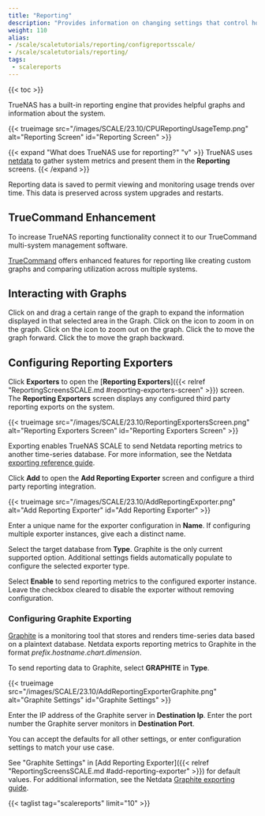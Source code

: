 ```yaml
---
title: "Reporting"
description: "Provides information on changing settings that control how TrueNAS displays report graphs, interacting with graphs, and the TrueCommand Enhancement option."
weight: 110
alias:
- /scale/scaletutorials/reporting/configreportsscale/
- /scale/scaletutorials/reporting/
tags:
 - scalereports
---
```


{{< toc >}}

TrueNAS has a built-in reporting engine that provides helpful graphs and information about the system.

{{< trueimage src="/images/SCALE/23.10/CPUReportingUsageTemp.png" alt="Reporting Screen" id="Reporting Screen" >}}

{{< expand "What does TrueNAS use for reporting?" "v" >}}
TrueNAS uses [netdata](https://github.com/netdata/netdata) to gather system metrics and present them in the **Reporting** screens.
{{< /expand >}}

Reporting data is saved to permit viewing and monitoring usage trends over time.
This data is preserved across system upgrades and restarts.

## TrueCommand Enhancement

To increase TrueNAS reporting functionality connect it to our TrueCommand multi-system management software.

[TrueCommand](https://www.truenas.com/truecommand/) offers enhanced features for reporting like creating custom graphs and comparing utilization across multiple systems.

## Interacting with Graphs

Click on and drag a certain range of the graph to expand the information displayed in that selected area in the Graph.
Click on the <i class="fa fa-search-plus" aria-hidden="true"></i> icon to zoom in on the graph.
Click on the <i class="fa fa-search-minus" aria-hidden="true"></i> icon to zoom out on the graph.
Click the <i class="fa fa-forward" aria-hidden="true" title="Forward"></i> to move the graph forward.
Click the <i class="fa fa-backward" aria-hidden="true" title="Backward"></i> to move the graph backward.

## Configuring Reporting Exporters

Click **Exporters** to open the [**Reporting Exporters**]({{< relref "ReportingScreensSCALE.md #reporting-exporters-screen" >}}) screen.
The **Reporting Exporters** screen displays any configured third party reporting exports on the system.

{{< trueimage src="/images/SCALE/23.10/ReportingExportersScreen.png" alt="Reporting Exporters Screen" id="Reporting Exporters Screen" >}}

Exporting enables TrueNAS SCALE to send Netdata reporting metrics to another time-series database.
For more information, see the Netdata [exporting reference guide](https://learn.netdata.cloud/docs/exporting/exporting-reference).

Click **Add** to open the **Add Reporting Exporter** screen and configure a third party reporting integration.

{{< trueimage src="/images/SCALE/23.10/AddReportingExporter.png" alt="Add Reporting Exporter" id="Add Reporting Exporter" >}}

Enter a unique name for the exporter configuration in **Name**. If configuring multiple exporter instances, give each a distinct name.

Select the target database from **Type**.
Graphite is the only current supported option.
Additional settings fields automatically populate to configure the selected exporter type.

Select **Enable** to send reporting metrics to the configured exporter instance. Leave the checkbox cleared to disable the exporter without removing configuration.

### Configuring Graphite Exporting

[Graphite](https://graphiteapp.org/) is a monitoring tool that stores and renders time-series data based on a plaintext database.
Netdata exports reporting metrics to Graphite in the format *prefix*.*hostname*.*chart*.*dimension*.

To send reporting data to Graphite, select **GRAPHITE** in **Type**.

{{< trueimage src="/images/SCALE/23.10/AddReportingExporterGraphite.png" alt="Graphite Settings" id="Graphite Settings" >}}

Enter the IP address of the Graphite server in **Destination Ip**.
Enter the port number the Graphite server monitors in **Destination Port**.

You can accept the defaults for all other settings, or enter configuration settings to match your use case.

See "Graphite Settings" in [Add Reporting Exporter]({{< relref "ReportingScreensSCALE.md #add-reporting-exporter" >}}) for default values.
For additional information, see the Netdata [Graphite exporting guide](https://learn.netdata.cloud/docs/exporting/graphite).

{{< taglist tag="scalereports" limit="10" >}}
